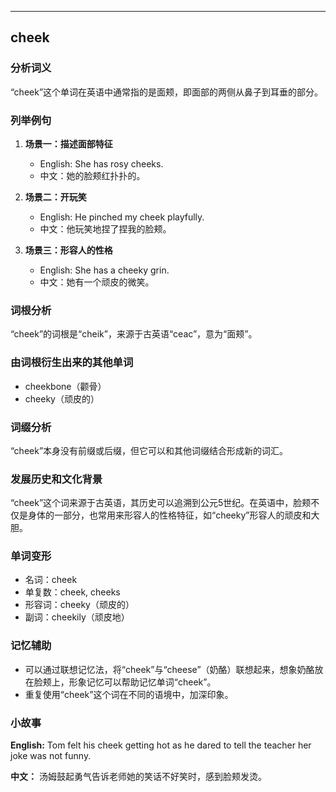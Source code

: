 
---------------
## cheek
### 分析词义

“cheek”这个单词在英语中通常指的是面颊，即面部的两侧从鼻子到耳垂的部分。

### 列举例句

1. **场景一：描述面部特征**
   - English: She has rosy cheeks.
   - 中文：她的脸颊红扑扑的。

2. **场景二：开玩笑**
   - English: He pinched my cheek playfully.
   - 中文：他玩笑地捏了捏我的脸颊。

3. **场景三：形容人的性格**
   - English: She has a cheeky grin.
   - 中文：她有一个顽皮的微笑。

### 词根分析

“cheek”的词根是“cheik”，来源于古英语“ceac”，意为“面颊”。

### 由词根衍生出来的其他单词

- cheekbone（颧骨）
- cheeky（顽皮的）

### 词缀分析

“cheek”本身没有前缀或后缀，但它可以和其他词缀结合形成新的词汇。

### 发展历史和文化背景

“cheek”这个词来源于古英语，其历史可以追溯到公元5世纪。在英语中，脸颊不仅是身体的一部分，也常用来形容人的性格特征，如“cheeky”形容人的顽皮和大胆。

### 单词变形

- 名词：cheek
- 单复数：cheek, cheeks
- 形容词：cheeky（顽皮的）
- 副词：cheekily（顽皮地）

### 记忆辅助

- 可以通过联想记忆法，将“cheek”与“cheese”（奶酪）联想起来，想象奶酪放在脸颊上，形象记忆可以帮助记忆单词“cheek”。
- 重复使用“cheek”这个词在不同的语境中，加深印象。

### 小故事

**English:**
Tom felt his cheek getting hot as he dared to tell the teacher her joke was not funny.

**中文：**
汤姆鼓起勇气告诉老师她的笑话不好笑时，感到脸颊发烫。

